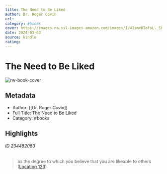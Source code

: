 ```yaml
---
title: The Need to Be Liked
author: Dr. Roger Covin
url: 
category: #books
cover: https://images-na.ssl-images-amazon.com/images/I/41smxHTofsL._SL200_.jpg
date: 2024-03-03
source: kindle
rating:
---
```

# The Need to Be Liked

![rw-book-cover](https://images-na.ssl-images-amazon.com/images/I/41smxHTofsL._SL200_.jpg)

## Metadata
- Author: [[Dr. Roger Covin]]
- Full Title: The Need to Be Liked
- Category: #books

## Highlights
###### ID 234482083
> as the degree to which you believe that you are likeable to others ([Location 123](https://readwise.io/to_kindle?action=open&asin=B004WDZP74&location=123))
    
